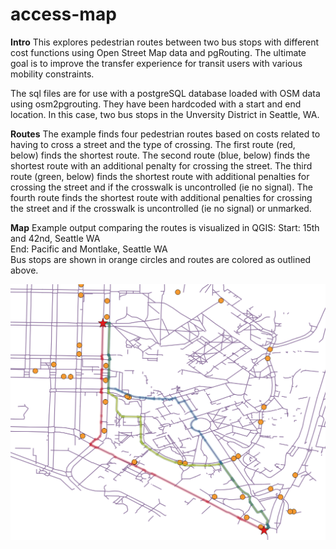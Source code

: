 # access-map

**Intro**
This explores pedestrian routes between two bus stops with different cost functions using Open Street Map data and pgRouting. The ultimate goal is to improve the transfer experience for transit users with various mobility constraints.

The sql files are for use with a postgreSQL database loaded with OSM data using osm2pgrouting. They have been hardcoded with a start and end location. In this case, two bus stops in the Unversity District in Seattle, WA.

**Routes**
The example finds four pedestrian routes based on costs related to having to cross a street and the type of crossing. The first route (red, below) finds the shortest route. The second route (blue, below) finds the shortest route with an additional penalty for crossing the street. The third route (green, below) finds the shortest route with additional penalties for crossing the street and if the crosswalk is uncontrolled (ie no signal). The fourth route finds the shortest route with additional penalties for crossing the street and if the crosswalk is uncontrolled (ie no signal) or unmarked. 

**Map**
Example output comparing the routes is visualized in QGIS:
Start: 15th and 42nd, Seattle WA  
End: Pacific and Montlake, Seattle WA  
Bus stops are shown in orange circles and routes are colored as outlined above.   

![](routesUW.png)


